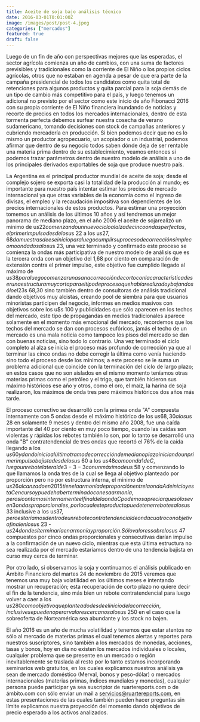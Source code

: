 ```yaml
---
title: Aceite de soja bajo análisis técnico
date: 2016-03-01T0:01:00Z
image: /images/post/post-4.jpeg
categories: ["mercados"]
featured: true
draft: false
---
```


Luego de un fin de año con perspectivas mejores que las esperadas, el sector agrícola comienza un año de cambios, con una suma de factores previsibles y tradicionales como la corriente de El Niño o los propios ciclos agrícolas, otros que no estaban en agenda a pesar de que era parte de la campaña presidencial de todos los candidatos como quita total de retenciones para algunos productos y quita parcial para la soja demás de un tipo de cambio más competitivo para el país, y luego tenemos un adicional no previsto por el sector como este inicio de año Fibonacci 2016 con su propia corriente de El Niño financiera inundando de noticias y recorte de precios en todos los mercados internacionales, dentro de esta tormenta perfecta debemos surfear nuestra cosecha de verano sudamericano, tomando decisiones con stock de campañas anteriores y cubriendo mercadería en producción. Si bien podemos decir que no es lo mismo un productor agropecuario, un acopiador o un industrial, podemos afirmar que dentro de su negocio todos saben dónde deja de ser rentable una materia prima dentro de su establecimiento, veamos entonces si podemos trazar parámetros dentro de nuestro modelo de análisis a uno de los principales derivados exportables de soja que produce nuestro país.

La Argentina es el principal productor mundial de aceite de soja; desde el complejo sojero se exporta casi la totalidad de la producción al mundo; es importante para nuestro país intentar estimar los precios de mercado internacional ya que otras variables de la economía como el ingreso de divisas, el empleo y la recaudación impositiva son dependientes de los precios internacionales de estos productos. Para estimar una proyección tomemos un análisis de los últimos 10 años y así tendremos un mejor panorama de mediano plazo, en el año 2006 el aceite de sojarealizó un mínimo de u$s 22 comenzando un nuevo ciclo al alza de cinco ondas perfectas, el primer impulso desde los u$s 22 a los u$s 27,68 da muestras de ese inicio para luego cumplir su proceso de corrección simple como onda dos a los u$s 23, una vez terminado y confirmado este proceso se comienza la ondas más participativa de nuestro modelo de análisis que es la tercera onda con un objetivo del 1,68 por ciento en comparación de extensión contra el primer impulso, este objetivo fue cumplido llegado al máximo de u$s 38 para luego comenzar una sana corrección de corto con la característica de ser una estructura muy corta para el tipo de proceso que había realizado y bajando sólo el 23% del último impulso, este tipo de correcciones cortas que sólo bajan un 23% anticipan que el movimiento siguiente es explosivo y como es característico en los mercados de contratos de futuros, las ondas cinco son las más violentas y extendidas propias del efecto apalancamiento que producen estos contratos y la participación activa de grandes fondos especulativos que ingresan sólo por tendencia, este último movimiento se dio en los inicios del año 2008 y no sólo marcando el máximo en los u$s 68,30 sino también dentro de consultoras de análisis tradicional dando objetivos muy alcistas, creando pool de siembra para que usuarios minoristas participen del negocio, informes en medios masivos con objetivos sobre los u$s 100 y publicidades que sólo aparecen en los techos del mercado, este tipo de propagandas en medios tradicionales aparece solamente en el momento más emocional del mercado, recordemos que los techos del mercado se dan con procesos eufóricos, jamás el techo de un mercado es una mala noticia como tampoco los pisos del mercado se dan con buenas noticias, sino todo lo contrario. Una vez terminado el ciclo completo al alza se inicia el proceso más profundo de corrección ya que al terminar las cinco ondas no debe corregir la última como venía haciendo sino todo el proceso desde los mínimos; a este proceso se le suma un problema adicional que coincide con la terminación del ciclo de largo plazo; en estos casos que no son aislados en el mismo momento teníamos otras materias primas como el petróleo y el trigo, que también hicieron sus máximo históricos ese año y otros, como el oro, el maíz, la harina de soja realizaron, los máximos de onda tres pero máximos históricos dos años más tarde.

El proceso correctivo se desarrolló con la primea onda "A" compuesta internamente con 5 ondas desde el máximo histórico de los u$s 68,30 a los u$s 28 en solamente 9 meses y dentro del mismo año 2008, fue una caída importante del 40 por ciento en muy poco tiempo, cuando las caídas son violentas y rápidas los rebotes también lo son, por lo tanto se desarrolló una onda "B" contratendencial de tres ondas que recortó el 76% de la caída llegando a los u$s 60 y dando inicio al último tramo de corrección de mediano plazo iniciando un primer impulso bajista desde los u$s 60 a los u$s 48 como onda 1 de C, luego un rebote lateral de 3-3-3 con un máximo de u$s 58 y comenzando lo que llamamos la onda tres de la cual se llega al objetivo planteado por proporción pero no por estructura interna, el mínimo de u$s 26 alcanzado en 2015 tiene la armonía de proporción entre la onda A de inicio y esta C en curso y puede haber terminado con esa armonía, pero si contamos internamente el final de la onda C podemos apreciar que sólo se ven 3 ondas proporcionales, por lo cual este producto puede tener rebotes a los u$s 33 inclusive a los u$s 37, pero estaríamos dentro de un rebote contratendencial de onda cuatro con objetivo final en los u$s 23 - u$s 24 donde sí terminaría en armonía y proporción. Sólo valores sobre los u$s 47 compuestos por cinco ondas proporcionales y consecutivas darían impulso a la confirmación de un nuevo ciclo, mientras que esta última estructura no sea realizada por el mercado estaríamos dentro de una tendencia bajista en curso muy cerca de terminar.

Por otro lado, si observamos la soja y continuamos el análisis publicado en Ámbito Financiero del martes 24 de noviembre de 2015 veremos que tenemos una muy baja volatilidad en los últimos meses e intentando mostrar un recuperación; esta recuperación de corto plazo no quiere decir el fin de la tendencia, sino más bien un rebote contratendencial para luego volver a caer a los u$s 280 como objetivo que planteado desde el inicio de la corrección, inclusive se pueden operar valores cercanos a los u$s 250 en el caso que la sobreoferta de Norteamérica sea abundante y los stock no bajen.

El año 2016 es un año de mucha volatilidad y tenemos que estar atentos no sólo al mercado de materias primas el cual tenemos alertas y reportes para nuestros suscriptores, sino también a los mercados de monedas, acciones, tasas y bonos, hoy en día no existen los mercados individuales o locales, cualquier problema que se presente en un mercado o región inevitablemente se traslada al resto por lo tanto estamos incorporando seminarios web gratuitos, en los cuales explicamos nuestros análisis ya sean de mercado doméstico (Merval, bonos y peso-dólar) o mercados internacionales (materias primas, índices mundiales y monedas), cualquier persona puede participar ya sea suscriptor de ruartereports.com o de ámbito.com con sólo enviar un mail a servicios@ruartereports.com, en estas presentaciones de las cuales también pueden hacer preguntas sin límite explicamos nuestra proyección del momento dando objetivos de precio esperado a los activos analizados.